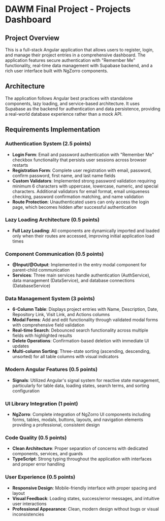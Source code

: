 # DAWM Final Project - Projects Dashboard

## Project Overview

This is a full-stack Angular application that allows users to register, login, and manage their project entries in a comprehensive dashboard. The application features secure authentication with "Remember Me" functionality, real-time data management with Supabase backend, and a rich user interface built with NgZorro components.

## Architecture

The application follows Angular best practices with standalone components, lazy loading, and service-based architecture. It uses Supabase as the backend for authentication and data persistence, providing a real-world database experience rather than a mock API.

## Requirements Implementation

### Authentication System (2.5 points)
- **Login Form**: Email and password authentication with "Remember Me" checkbox functionality that persists user sessions across browser restarts
- **Registration Form**: Complete user registration with email, password, confirm password, first name, and last name fields
- **Custom Validators**: Implemented strong password validation requiring minimum 6 characters with uppercase, lowercase, numeric, and special characters. Additional validators for email format, email uniqueness checking, password confirmation matching, and name validation
- **Route Protection**: Unauthenticated users can only access the login page, which becomes hidden after successful authentication

### Lazy Loading Architecture (0.5 points)
- **Full Lazy Loading**: All components are dynamically imported and loaded only when their routes are accessed, improving initial application load times

### Component Communication (0.5 points)
- **@Input/@Output**: Implemented in the entry modal component for parent-child communication
- **Services**: Three main services handle authentication (AuthService), data management (DataService), and database connections (DatabaseService)

### Data Management System (3 points)
- **6-Column Table**: Displays project entries with Name, Description, Date, Repository Link, Visit Link, and Actions columns
- **Modal Forms**: Add and edit functionality through validated modal forms with comprehensive field validation
- **Real-time Search**: Debounced search functionality across multiple fields with highlighted results
- **Delete Operations**: Confirmation-based deletion with immediate UI updates
- **Multi-column Sorting**: Three-state sorting (ascending, descending, unsorted) for all table columns with visual indicators

### Modern Angular Features (0.5 points)
- **Signals**: Utilized Angular's signal system for reactive state management, particularly for table data, loading states, search terms, and sorting configuration

### UI Library Integration (1 point)
- **NgZorro**: Complete integration of NgZorro UI components including forms, tables, modals, buttons, layouts, and navigation elements providing a professional, consistent design

### Code Quality (0.5 points)
- **Clean Architecture**: Proper separation of concerns with dedicated components, services, and guards
- **TypeScript**: Strong typing throughout the application with interfaces and proper error handling

### User Experience (0.5 points)
- **Responsive Design**: Mobile-friendly interface with proper spacing and layout
- **Visual Feedback**: Loading states, success/error messages, and intuitive user interactions
- **Professional Appearance**: Clean, modern design without bugs or visual inconsistencies
